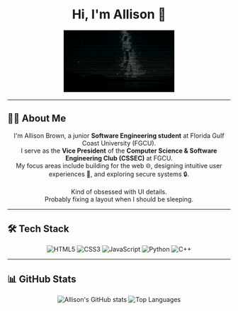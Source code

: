 <h1 align="center">Hi, I'm Allison 👋</h1>

<p align="center">
  <img src="https://github.com/abrown33914/abrown33914/blob/main/stars.gif?raw=true" alt="ascii gif" width="250"/>
</p>

---

## 👩‍💻 About Me

<p align="center">
I'm Allison Brown, a junior <strong>Software Engineering student</strong> at Florida Gulf Coast University (FGCU).<br>
I serve as the <strong>Vice President</strong> of the <strong>Computer Science & Software Engineering Club (CSSEC)</strong> at FGCU.<br>
My focus areas include building for the web 🌐, designing intuitive user experiences 🎨, and exploring secure systems 🔒.
<br><br>
Kind of obsessed with UI details.<br>
Probably fixing a layout when I should be sleeping.
</p>

---

## 🛠 Tech Stack

<p align="center">
  <img src="https://cdn.jsdelivr.net/gh/devicons/devicon/icons/html5/html5-original.svg" alt="HTML5" width="40" height="40"/>
  <img src="https://cdn.jsdelivr.net/gh/devicons/devicon/icons/css3/css3-original.svg" alt="CSS3" width="40" height="40"/>
  <img src="https://cdn.jsdelivr.net/gh/devicons/devicon/icons/javascript/javascript-original.svg" alt="JavaScript" width="40" height="40"/>
  <img src="https://cdn.jsdelivr.net/gh/devicons/devicon/icons/python/python-original.svg" alt="Python" width="40" height="40"/>
  <img src="https://cdn.jsdelivr.net/gh/devicons/devicon/icons/cplusplus/cplusplus-original.svg" alt="C++" width="40" height="40"/>
</p>

---

## 📊 GitHub Stats

<p align="center">
  <img src="https://github-readme-stats.vercel.app/api?username=abrown33914&show_icons=true&theme=vision-friendly-dark&hide_border=true" alt="Allison's GitHub stats" height="165"/>
  <img src="https://github-readme-stats.vercel.app/api/top-langs/?username=abrown33914&layout=compact&theme=vision-friendly-dark&hide_border=true" alt="Top Languages" height="165"/>
</p>
